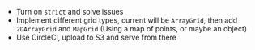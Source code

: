 * Turn on `strict` and solve issues
* Implement different grid types, current will be `ArrayGrid`, then add `2DArrayGrid` and `MapGrid` (Using a map of points, or maybe an object)
* Use CircleCI, upload to S3 and serve from there
